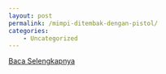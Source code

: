```yaml
---
layout: post
permalink: /mimpi-ditembak-dengan-pistol/
categories:
    - Uncategorized
---
```


[Baca Selengkapnya](/10)